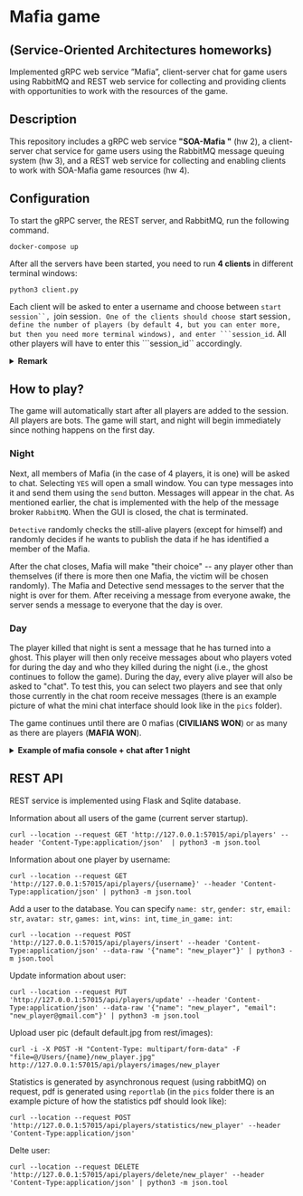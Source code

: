 # Mafia game 
## (Service-Oriented Architectures homeworks)
Implemented gRPC web service ”Mafia”, client-server chat for game users using RabbitMQ and REST web service for collecting and providing clients with opportunities to work
with the resources of the game.

## Description
This repository includes a gRPC web service **"SOA-Mafia "** (hw 2), a client-server chat service for game users using the RabbitMQ message queuing system (hw 3), and a REST web service for collecting and enabling clients to work with SOA-Mafia game resources (hw 4).

## Configuration
To start the gRPC server, the REST server, and RabbitMQ, run the following command.
```
docker-compose up
```
After all the servers have been started, you need to run **4 clients** in different terminal windows:
```
python3 client.py
```
Each client will be asked to enter a username and choose between ```start session``, ```join session``. One of the clients should choose ``start session``, define the number of players (by default 4, but you can enter more, but then you need more terminal windows), and enter ```session_id``. All other players will have to enter this ```session_id`` accordingly.

<details>
  <summary><b>Remark</b></summary>
You may need to install dependencies locally for clients: <code>grpcio</code>, <code>pika</code>, <code>protobuf</code>, <code>tk</code>.
You can do this via <code>pip install -r requirements.txt</code>. <code>Tkinter</code> is needed for a minimal graphical interface in chat, so that you can send messages.
</details>

## How to play?
The game will automatically start after all players are added to the session. All players are bots. The game will start, and night will begin immediately since nothing happens on the first day.

### Night
Next, all members of Mafia (in the case of 4 players, it is one) will be asked to chat. Selecting ``YES`` will open a small window. You can type messages into it and send them using the ```send``` button. Messages will appear in the chat. As mentioned earlier, the chat is implemented with the help of the message broker ``RabbitMQ``. When the GUI is closed, the chat is terminated. 

```Detective``` randomly checks the still-alive players (except for himself) and randomly decides if he wants to publish the data if he has identified a member of the Mafia. 

After the chat closes, Mafia will make "their choice" -- any player other than themselves (if there is more then one Mafia, the victim will be chosen randomly). The Mafia and Detective send messages to the server that the night is over for them. After receiving a message from everyone awake, the server sends a message to everyone that the day is over.

### Day
The player killed that night is sent a message that he has turned into a ghost. This player will then only receive messages about who players voted for during the day and who they killed during the night (i.e., the ghost continues to follow the game). During the day, every alive player will also be asked to "chat". To test this, you can select two players and see that only those currently in the chat room receive messages (there is an example picture of what the mini chat interface should look like in the ``pics`` folder).

The game continues until there are 0 mafias (**CIVILIANS WON**) or as many as there are players (**MAFIA WON**).

<details>
<summary><b>Example of mafia console + chat after 1 night </b></summary>
  <pre>
    Enter your username: W
    Enter your session id: 1
    --------> You joined session "1". Waiting for players to join.
    --------> Q joined session "1".
    --------> W joined session "1".
    --------> E joined session "1".
    --------> R joined session "1".

    -------------------------------------------------
    All players has joined session "1".

    Let's start the game. Your role: MAFIA.
    -------------------------------------------------

    ------------------------------------------------- NIGHT 1
    ☆ The city goes into the night. ☆
    ☆ You will not see in windows light. ☆

    ✝ Killers have no time for sleep. ✝
    ✝ Tell us, who's the slaughtered sheep? ✝

    Vote for player to be killed. Your options: "Q", "E", "R"
    You voted for "R" murder.
    -------------------------------------------------  NIGHT 1

    ------------------------------------------------- DAY 1
    ☆ The city rises from its slumber. ☆
    ☆ What happened through the night, we wonder. ☆

    "R" was killed last night. They were a DETECTIVE.
    Start listening

    [W] Hi!

    [Q] How are you?

    [W] I had a weird dream...

    [Q] Hm, wanna share?

    [W] Sorry, have to run, bye!


    Vote for player to be eliminated. Your options: "Q", "E", or skip the vote.
    You voted for "Q" elimination.


    "Q" was voted out. They were a CIVILLIAN.
    ALIVE: ['W', 'E']
    GHOSTS: ['R', 'Q']
    ------------------------------------------------- DAY 1


    -------------------------------------------------
    ☆ For now, my friends, the chaos wins. ☆
    ☆ The mafia triumphant kings! ☆
    ☆ MAFIA WON ☆
    -------------------------------------------------
  </pre>
</details>

## REST API
REST service is implemented using Flask and Sqlite database.

Information about all users of the game (current server startup).
```
curl --location --request GET 'http://127.0.0.1:57015/api/players' --header 'Content-Type:application/json'  | python3 -m json.tool
```
Information about one player by username:
```
curl --location --request GET 'http://127.0.0.1:57015/api/players/{username}' --header 'Content-Type:application/json' | python3 -m json.tool
```
Add a user to the database. You can specify ```name: str```, ```gender: str```, ```email: str```, ```avatar: str```, ```games: int```, ```wins: int```, ```time_in_game: int```:
```
curl --location --request POST 'http://127.0.0.1:57015/api/players/insert' --header 'Content-Type:application/json' --data-raw '{"name": "new_player"}' | python3 -m json.tool
```
Update information about user:
```
curl --location --request PUT 'http://127.0.0.1:57015/api/players/update' --header 'Content-Type:application/json' --data-raw '{"name": "new_player", "email": "new_player@gmail.com"}' | python3 -m json.tool
```
Upload user pic (default default.jpg from rest/images):
```
curl -i -X POST -H "Content-Type: multipart/form-data" -F "file=@/Users/{name}/new_player.jpg" http://127.0.0.1:57015/api/players/images/new_player
```
Statistics is generated by asynchronous request (using rabbitMQ) on request, pdf is generated using ```reportlab``` (in the ```pics``` folder there is an example picture of how the statistics pdf should look like):
```
curl --location --request POST 'http://127.0.0.1:57015/api/players/statistics/new_player' --header 'Content-Type:application/json'
```
Delte user:
```
curl --location --request DELETE 'http://127.0.0.1:57015/api/players/delete/new_player' --header 'Content-Type:application/json' | python3 -m json.tool
```
